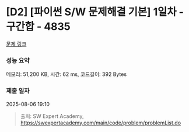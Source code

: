 # [D2] [파이썬 S/W 문제해결 기본] 1일차 - 구간합 - 4835 

[문제 링크](https://swexpertacademy.com/main/code/problem/problemDetail.do?contestProbId=AWTLXCuapdcDFAVT) 

### 성능 요약

메모리: 51,200 KB, 시간: 62 ms, 코드길이: 392 Bytes

### 제출 일자

2025-08-06 19:10



> 출처: SW Expert Academy, https://swexpertacademy.com/main/code/problem/problemList.do